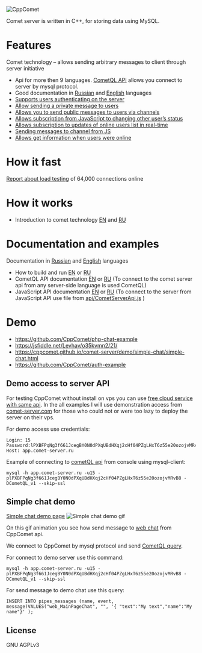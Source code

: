 ![CppComet](https://comet-server.com/img/CppComet.png)

Comet server is written in C++, for storing data using MySQL.   

# Features

Comet technology – allows sending arbitrary messages to client through server initiative

* Api for more then 9 languages. [CometQL API](http://comet-server.org/doku.php/en:comet:cometql) allows you connect to server by mysql protocol.
* Good documentation in [Russian](http://comet-server.org/doku.php/ru) and [English](http://comet-server.org/doku.php/en) languages
* [Supports users authenticating on the server](https://comet-server.com/wiki/doku.php/en:comet:authentication#users_authorization_on_the_cometserver)
* [Allow sending a private message to users](https://comet-server.com/wiki/doku.php/en:comet:cometql#table_users_messages)
* [Allows you to send public messages to users via channels](https://comet-server.com/wiki/doku.php/en:comet:cometql#table_pipes_messages)
* [Allows subscription from JavaScript to changing other user’s status](https://comet-server.com/wiki/doku.php/en:comet:javascript_api#subscribe_to_receive_messages_from_channel)
* [Allows subscription to updates of online users list in real-time](https://comet-server.com/wiki/doku.php/en:comet:javascript_api#list_of_online_users_channels_track)
* [Sending messages to channel from JS](https://comet-server.com/wiki/doku.php/en:comet:javascript_api#sending_messages_to_channel_from_js_pipes_web)
* [Allows get information when users were online](https://comet-server.com/wiki/doku.php/en:comet:cometql#table_users_time)
 
# How it fast

[Report about load testing](https://comet-server.com/wiki/doku.php/en:comet:load-testing-result#report_about_testing_of_64000_connections_online) of 64,000 connections online

# How it works

* Introduction to comet technology [EN](https://comet-server.com/wiki/doku.php/en:comet:introduction-to-comet#introduction) and [RU](https://comet-server.com/wiki/doku.php/comet:introduction-to-comet#introduction) 

# Documentation and examples

Documentation in [Russian](http://comet-server.org/doku.php/ru) and [English](http://comet-server.org/doku.php/en) languages
 
 * How to build and run [EN](http://comet-server.org/doku.php/en:comet:building-from-source) or [RU](http://comet-server.org/doku.php/comet:building-from-source)
 * CometQL API documentation [EN](http://comet-server.org/doku.php/en:comet:cometql) or [RU](http://comet-server.org/doku.php/comet:cometql) (To connect to the comet server api from any server-side language is used CometQL)
 * JavaScript API documentation [EN](http://comet-server.org/doku.php/en:comet:javascript_api) or [RU](http://comet-server.org/doku.php/comet:javascript_api) (To connect to the server from JavaScript API use file from [api/CometServerApi.js](https://github.com/CppComet/comet-server/tree/master/api) )

# Demo
 
* https://github.com/CppComet/php-chat-example
* https://jsfiddle.net/Levhav/o35kvmn2/21/
* https://cppcomet.github.io/comet-server/demo/simple-chat/simple-chat.html
* https://github.com/CppComet/auth-example

## Demo access to server API

For testing CppComet without install on vps  you can use [free cloud service with same api](https://comet-server.com/). 
In the all examples I will use demonstration access from [comet-server.com](http://comet-server.com) for those who could not or were too lazy to deploy the server on their vps.

For demo access use credentials:
```
Login: 15
Password:lPXBFPqNg3f661JcegBY0N0dPXqUBdHXqj2cHf04PZgLHxT6z55e20ozojvMRvB8
Host: app.comet-server.ru
```

Example of connecting to [cometQL api](http://comet-server.org/doku.php/en:comet:cometql) from console using mysql-client:
```
mysql -h app.comet-server.ru -u15 -plPXBFPqNg3f661JcegBY0N0dPXqUBdHXqj2cHf04PZgLHxT6z55e20ozojvMRvB8 -DCometQL_v1 --skip-ssl
```
## Simple chat demo

[Simple chat demo page](http://comet-server.com/doc/CometQL/MainPageChat/index.php)
![Simple chat demo gif](https://comet-server.com/doc/CometQL/CometQL-demo.gif)

On this gif animation you see how send message to [web chat](http://comet-server.com/doc/CometQL/MainPageChat/index.php) from CppComet api.

We connect to CppComet by mysql protocol and send [CometQL query](http://comet-server.org/doku.php/en:comet:cometql).

For connect to demo server use this command:
```
mysql -h app.comet-server.ru -u15 -plPXBFPqNg3f661JcegBY0N0dPXqUBdHXqj2cHf04PZgLHxT6z55e20ozojvMRvB8 -DCometQL_v1 --skip-ssl
```
For send message to demo chat use this query:
```
INSERT INTO pipes_messages (name, event, message)VALUES("web_MainPageChat", "", '{ "text":"My text","name":"My name"}' );
```

License
----

GNU AGPLv3

 
